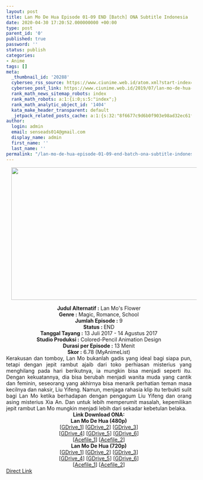 ```yaml
---
layout: post
title: Lan Mo De Hua Episode 01-09 END [Batch] ONA Subtitle Indonesia
date: 2020-04-30 17:20:52.000000000 +00:00
type: post
parent_id: '0'
published: true
password: ''
status: publish
categories:
- Anime
tags: []
meta:
  _thumbnail_id: '20288'
  cyberseo_rss_source: https://www.ciunime.web.id/atom.xml?start-index=1351&max-results=150
  cyberseo_post_link: https://www.ciunime.web.id/2019/07/lan-mo-de-hua-episode-01-09-end-batch.html
  rank_math_news_sitemap_robots: index
  rank_math_robots: a:1:{i:0;s:5:"index";}
  rank_math_analytic_object_id: '1404'
  kata_make_header_transparent: default
  _jetpack_related_posts_cache: a:1:{s:32:"8f6677c9d6b0f903e98ad32ec61f8deb";a:2:{s:7:"expires";i:1652614377;s:7:"payload";a:0:{}}}
author:
  login: admin
  email: senseads014@gmail.com
  display_name: admin
  first_name: ''
  last_name: ''
permalink: "/lan-mo-de-hua-episode-01-09-end-batch-ona-subtitle-indonesia/"
---
```

<div class="separator" style="clear: both; text-align: center;"><a href="https://1.bp.blogspot.com/-x0yXCiG7nd8/XSRVGHUQYJI/AAAAAAAAbRc/Z_J2TG34ny0PGs4omiH7Ah2ij7roCa0yQCLcBGAs/s1600/Lan%2BMo%2BDe%2BHua.jpg" imageanchor="1" style="margin-left: 1em; margin-right: 1em;"><img border="0" data-original-height="720" data-original-width="1280" height="360" src="{{ site.baseurl }}/assets/2020/04/Lan%2BMo%2BDe%2BHua.jpg" width="640" /></a></div>
<p>
<div style="text-align: center;"><b>Judul</b><b><b> Alternatif</b> :</b> Lan Mo's Flower</div>
<div style="text-align: center;"><b><b>Genre :</b></b> Magic, Romance, School</div>
<div style="text-align: center;"><b>Jumlah Episode :</b> 9<br /><b>Status :&nbsp;</b>END<br /><b>Tanggal Tayang :</b> 13 Juli 2017 - 14 Agustus 2017<br /><b>Studio Produksi :</b> Colored-Pencil Animation Design<br /><b>Durasi per Episode :</b> 13 Menit</div>
<div style="text-align: center;"><b>Skor :</b> 6.78 (MyAnimeList)</div>
<div style="text-align: center;"></div>
<div style="text-align: justify;">Kerakusan dan tomboy, Lan Mo bukanlah gadis yang ideal bagi siapa pun, tetapi dengan jepit rambut ajaib dari toko perhiasan misterius yang menghilang pada hari berikutnya, ia mungkin bisa menjadi seperti itu. Dengan kekuatannya, dia bisa berubah menjadi wanita muda yang cantik dan feminin, seseorang yang akhirnya bisa menarik perhatian teman masa kecilnya dan naksir, Liu Yifeng. Namun, menjaga rahasia klip itu terbukti sulit bagi Lan Mo ketika berhadapan dengan pengagum Liu Yifeng dan orang asing misterius Xia An. Dan untuk lebih memperumit masalah, kepemilikan jepit rambut Lan Mo mungkin menjadi lebih dari sekadar kebetulan belaka.</div>
<div style="text-align: justify;"></div>
<div style="text-align: justify;"></div>
<div style="text-align: center;"><b>Link Download ONA:</b></div>
<div style="text-align: center;"><b>Lan Mo De Hua (480p)</b></div>
<div style="text-align: center;">[<a href="https://drive.google.com/uc?id=1p_N0LzIetteKHvoaiSwlUFf4xRVCVrPH" target="_blank" rel="noopener">GDrive_1</a>] [<a href="https://drive.google.com/uc?id=1gSAMYxTLSDN-epRCmUu8-bOjN6mnsEPe" target="_blank" rel="noopener">GDrive_2</a>] [<a href="https://drive.google.com/uc?id=1oQCENe6TCRDL2aAIPWcR-j4B2rvD9Y3V" target="_blank" rel="noopener">GDrive_3</a>]<br />[<a href="https://drive.google.com/uc?id=1XQnzWNSt4Ylg2J_Ya1L7NB83yMQL0xKo" target="_blank" rel="noopener">GDrive_4</a>] [<a href="https://drive.google.com/uc?id=1FW87dfmQkNiYdacuUnE-VPYWD2NhQQZo" target="_blank" rel="noopener">GDrive_5</a>]&nbsp;[<a href="https://drive.google.com/uc?export=download&amp;id=1ptELMiKIjJ2h4MZjVvg16njoiwsR_tl0" target="_blank" rel="noopener">GDrive_6</a>]<br />[<a href="https://acefile.co/f/10434976/kusonime-lan_mo_de_hua_480p-rar" target="_blank" rel="noopener">Acefile_1</a>] [<a href="https://acefile.co/f/14714045/nimebatch-com_lan_mo_de_hua_480p-rar" target="_blank" rel="noopener">Acefile_2</a>]</div>
<div style="text-align: center;"><b>Lan Mo De Hua (720p)</b><br />[<a href="https://drive.google.com/uc?id=1rIKZSMplO1alo-iaCo6QczPt289JF9o7" target="_blank" rel="noopener">GDrive_1</a>] [<a href="https://drive.google.com/uc?id=1VOipl5sIjMMFVbejMyGHDbx6dMqMT-37" target="_blank" rel="noopener">GDrive_2</a>] [<a href="https://drive.google.com/uc?id=1u76uwWkjUu-BVgY6h2xNXRP774GVwSp0" target="_blank" rel="noopener">GDrive_3</a>]<br />[<a href="https://drive.google.com/uc?id=10moPrUDhbVU8yDJva36a8nRCWsikZoLY" target="_blank" rel="noopener">GDrive_4</a>] [<a href="https://drive.google.com/uc?id=1Je9OJYr0HyCAZbMg4yoj71JtJcKU4Ezl" target="_blank" rel="noopener">GDrive_5</a>]&nbsp;[<a href="https://drive.google.com/uc?export=download&amp;id=1UKTpwQR7OIQUD3ICTaLaIVBA3TehMCyk" target="_blank" rel="noopener">GDrive_6</a>]<br />[<a href="https://acefile.co/f/10434977/kusonime-lan_mo_de_hua_720p-rar" target="_blank" rel="noopener">Acefile_1</a>] [<a href="https://acefile.co/f/14714048/nimebatch-com_lan_mo_de_hua_720p-rar" target="_blank" rel="noopener">Acefile_2</a>]</div>
<link rel="stylesheet" href="https://cdnjs.cloudflare.com/ajax/libs/font-awesome/4.7.0/css/font-awesome.min.css" />
<div class="divbtn"> <a href="https://handymansurrender.com/fihup8buzv?key=94550f7ce39444073321dde3b8782f97" class="btn"><i class="fa fa-download"></i> Direct Link</a> </div>
